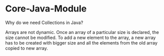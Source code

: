 # Core-Java-Module

Why do we need Collections in Java?

Arrays are not dynamic. Once an array of a particular size is declared, the 
size cannot be modified. To add a new element to the array, a new array has to 
be created with bigger size and all the elements from the old array copied to 
new array.


